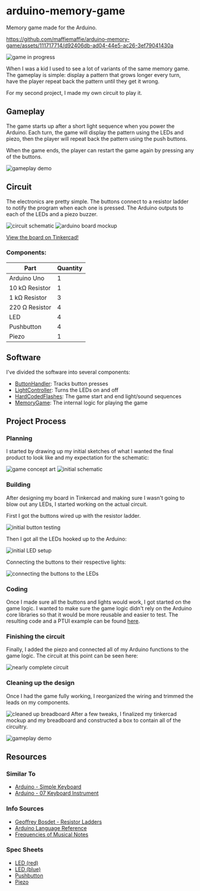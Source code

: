 # arduino-memory-game

Memory game made for the Arduino.

https://github.com/maffiemaffie/arduino-memory-game/assets/111717714/d92406db-ad04-44e5-ac26-3ef79041430a

![game in progress](media/game-active.jpg)

When I was a kid I used to see a lot of variants of the same memory game. The gameplay is simple: display a pattern that grows longer every turn, have the player repeat back the pattern until they get it wrong.

For my second project, I made my own circuit to play it. 

## Gameplay
The game starts up after a short light sequence when you power the Arduino. Each turn, the game will display the pattern using the LEDs and piezo, then the player will repeat back the pattern using the push buttons.

When the game ends, the player can restart the game again by pressing any of the buttons.

![gameplay demo](media/memory-game-demo.gif)

## Circuit
The electronics are pretty simple. The buttons connect to a resistor ladder to notify the program when each one is pressed. The Arduino outputs to each of the LEDs and a piezo buzzer.

![circuit schematic](media/schematic.jpg)
![arduino board mockup](media/board-mockup.jpg)

[View the board on Tinkercad!](https://www.tinkercad.com/things/fYEqJZbezV0-memory-game)

### Components:
| Part | Quantity |
|-|-|
| Arduino Uno | 1 |
| 10 k&Omega; Resistor | 1 |
| 1 k&Omega; Resistor | 3 |
| 220 &Omega; Resistor | 4 |
| LED | 4 |
| Pushbutton | 4 |
| Piezo | 1 |

## Software
I've divided the software into several components:
- [ButtonHandler](src/ButtonHandler.h): Tracks button presses
- [LightController](src/LightController.h): Turns the LEDs on and off
- [HardCodedFlashes](src/HardCodedFlashes.h): The game start and end light/sound sequences
- [MemoryGame](src/MemoryGame.h): The internal logic for playing the game

## Project Process
### Planning
I started by drawing up my initial sketches of what I wanted the final product to look like and my expectation for the schematic:

![game concept art](media/concept-art.jpg)
![initial schematic](media/concept-schematic.jpg)

### Building
After designing my board in Tinkercad and making sure I wasn't going to blow out any LEDs, I started working on the actual circuit.

First I got the buttons wired up with the resistor ladder.

![initial button testing](media/button-test.gif)

Then I got all the LEDs hooked up to the Arduino:

![initial LED setup](media/led-setup.jpg)

Connecting the buttons to their respective lights:

![connecting the buttons to the LEDs](media/button-led-connect.gif)

### Coding
Once I made sure all the buttons and lights would work, I got started on the game logic. I wanted to make sure the game logic didn't rely on the Arduino core libraries so that it would be more reusable and easier to test. The resulting code and a PTUI example can be found [here](https://github.com/maffiemaffie/memory-game-core).

### Finishing the circuit
Finally, I added the piezo and connected all of my Arduino functions to the game logic. The circuit at this point can be seen here:

![nearly complete circuit](media/bare-bones-circuit.jpg)

### Cleaning up the design
Once I had the game fully working, I reorganized the wiring and trimmed the leads on my components.

![cleaned up breadboard](media/trimmed-board.jpg)
After a few tweaks, I finalized my tinkercad mockup and my breadboard and constructed a box to contain all of the circuitry.

![gameplay demo](media/memory-game-demo.gif)

## Resources
### Similar To
- [Arduino - Simple Keyboard](https://www.arduino.cc/en/Tutorial/BuiltInExamples/toneKeyboard)
- [Arduino - 07 Keyboard Instrument](https://www.youtube.com/watch?v=hprP3fYQfAw)

### Info Sources
- [Geoffrey Bosdet - Resistor Ladders](https://www.youtube.com/watch?v=XRCTfeWaEmg)
- [Arduino Language Reference](https://www.arduino.cc/reference/en/)
- [Frequencies of Musical Notes](https://pages.mtu.edu/~suits/notefreqs.html)

### Spec Sheets
- [LED (red)](https://wiki-content.arduino.cc/documents/datasheets/LED(red).pdf)
- [LED (blue)](https://wiki-content.arduino.cc/documents/datasheets/LED(blue).pdf)
- [Pushbutton](https://wiki-content.arduino.cc/documents/datasheets/Button.pdf)
- [Piezo](https://wiki-content.arduino.cc/documents/datasheets/piezoCapsule.pdf)
